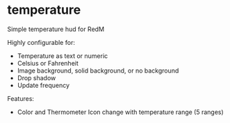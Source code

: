 # temperature

Simple temperature hud for RedM

Highly configurable for:
- Temperature as text or numeric
- Celsius or Fahrenheit
- Image background, solid background, or no background
- Drop shadow
- Update frequency

Features:
- Color and Thermometer Icon change with temperature range (5 ranges)
